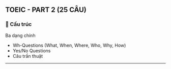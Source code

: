 ## TOEIC - PART 2 (25 CÂU)

### 📌 Cấu trúc

Ba dạng chính
- Wh-Questions (What, When, Where, Who, Why, How)
- Yes/No Questions
- Câu trần thuật

---

